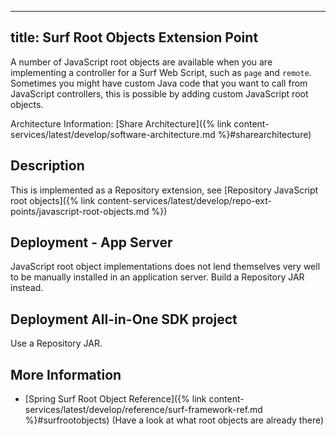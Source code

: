 
---
title: Surf Root Objects Extension Point
---

A number of JavaScript root objects are available when you are implementing a controller for a Surf Web Script, such 
as `page` and `remote`. Sometimes you might have custom Java code that you want to call from JavaScript controllers, 
this is possible by adding custom JavaScript root objects.

Architecture Information: [Share Architecture]({% link content-services/latest/develop/software-architecture.md %}#sharearchitecture)

## Description

This is implemented as a Repository extension, see 
[Repository JavaScript root objects]({% link content-services/latest/develop/repo-ext-points/javascript-root-objects.md %})

## Deployment - App Server

JavaScript root object implementations does not lend themselves very well to be manually installed in an application server. 
Build a Repository JAR instead.

## Deployment All-in-One SDK project

Use a Repository JAR.

## More Information

* [Spring Surf Root Object Reference]({% link content-services/latest/develop/reference/surf-framework-ref.md %}#surfrootobjects) (Have a look at what root objects are already there)

